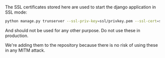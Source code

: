 The SSL certificates stored here are used to start the django application in SSL
mode:

```bash
python manage.py trunserver --ssl-priv-key=ssl/privkey.pem --ssl-cert=ssl/cacert.pem
```

And should not be used for any other purpose. Do not use these in production.

We're adding them to the repository because there is no risk of using these
in any MITM attack.
